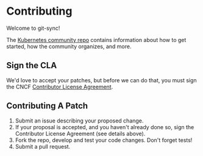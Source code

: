 # Contributing

Welcome to git-sync!

The [Kubernetes community repo](https://github.com/kubernetes/community) contains information about how to get started, how the community organizes, and more.

## Sign the CLA

We'd love to accept your patches, but before we can do that, you must sign the CNCF [Contributor License Agreement](https://git.k8s.io/community/contributors/guide/README.md#sign-the-cla).


## Contributing A Patch

1. Submit an issue describing your proposed change.
1. If your proposal is accepted, and you haven't already done so, sign the Contributor License Agreement (see details above).
1. Fork the repo, develop and test your code changes.  Don't forget tests!
1. Submit a pull request.
